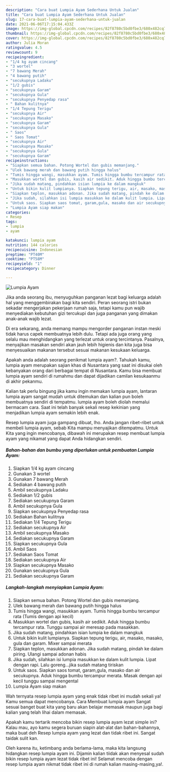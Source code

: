 ```yaml
---
description: "Cara buat Lumpia Ayam Sederhana Untuk Jualan"
title: "Cara buat Lumpia Ayam Sederhana Untuk Jualan"
slug: 17-cara-buat-lumpia-ayam-sederhana-untuk-jualan
date: 2021-06-06T17:15:04.433Z
image: https://img-global.cpcdn.com/recipes/82f8780c5bd0fbe3/680x482cq70/lumpia-ayam-foto-resep-utama.jpg
thumbnail: https://img-global.cpcdn.com/recipes/82f8780c5bd0fbe3/680x482cq70/lumpia-ayam-foto-resep-utama.jpg
cover: https://img-global.cpcdn.com/recipes/82f8780c5bd0fbe3/680x482cq70/lumpia-ayam-foto-resep-utama.jpg
author: Julia Moran
ratingvalue: 4.5
reviewcount: 9
recipeingredient:
- "1/4 kg ayam cincang"
- "3 wortel"
- "7 bawang Merah"
- "4 bawang putih"
- "secukupnya Ladaku"
- "1/2 gubis"
- "secukupnya Garam"
- "secukupnya Gula"
- "secukupnya Penyedap rasa"
- " Bahan kulitnya"
- "1/4 Tepung Terigu"
- "secukupnya Air"
- "secukupnya Masako"
- "secukupnya Garam"
- "secukupnya Gula"
- " Saos"
- " Saos Tomat"
- "secukupnya Air"
- "secukupnya Masako"
- "secukupnya Gula"
- "secukupnya Garam"
recipeinstructions:
- "Siapkan semua bahan. Potong Wortel dan gubis memanjang."
- "Ulek bawang merah dan bawang putih hingga halus"
- "Tumis hingga wangi, masukkan ayam. Tumis hingga bumbu tercampur rata (Tumis dengan api kecil)"
- "Masukkan wortel dan gubis, kasih air sedikit. Aduk hingga bumbu tercampur rata. Tunggu sampai air meresap pada masakkan."
- "Jika sudah matang, pindahkan isian lumpia ke dalam mangkuk"
- "Untuk bikin kulit lumpianya. Siapkan tepung terigu, air, masako, masako, gula dan garam. Mixer sampai merata"
- "Siapkan teplon, masukkan adonan. Jika sudah matang, pindah ke dalam piring. Ulangi sampai adonan habis"
- "Jika sudah, silahkan isi lumpia masukkan ke dalam kulit lumpia. Lipat dengan rapi. Lalu goreng...jika sudah matang tiriskan"
- "Untuk saos. Siapkan saos tomat, garam,gula, masako dan air secukupnya. Aduk hingga bumbu tercampur merata. Masak dengan api kecil tunggu sampai mengental"
- "Lumpia Ayam siap makan"
categories:
- Resep
tags:
- lumpia
- ayam

katakunci: lumpia ayam 
nutrition: 144 calories
recipecuisine: Indonesian
preptime: "PT40M"
cooktime: "PT58M"
recipeyield: "1"
recipecategory: Dinner

---
```



![Lumpia Ayam](https://img-global.cpcdn.com/recipes/82f8780c5bd0fbe3/680x482cq70/lumpia-ayam-foto-resep-utama.jpg)

Jika anda seorang ibu, menyuguhkan panganan lezat bagi keluarga adalah hal yang menggembirakan bagi kita sendiri. Peran seorang istri bukan sekadar mengerjakan pekerjaan rumah saja, tetapi kamu pun wajib menyediakan kebutuhan gizi tercukupi dan juga panganan yang dimakan anak-anak wajib lezat.

Di era  sekarang, anda memang mampu mengorder panganan instan meski tidak harus capek membuatnya lebih dulu. Tetapi ada juga orang yang selalu mau menghidangkan yang terlezat untuk orang tercintanya. Pasalnya, menyajikan masakan sendiri akan jauh lebih higienis dan kita juga bisa menyesuaikan makanan tersebut sesuai makanan kesukaan keluarga. 



Apakah anda adalah seorang penikmat lumpia ayam?. Tahukah kamu, lumpia ayam merupakan sajian khas di Nusantara yang saat ini disukai oleh kebanyakan orang dari berbagai tempat di Nusantara. Kamu bisa membuat lumpia ayam sendiri di rumahmu dan dapat dijadikan camilan kesukaanmu di akhir pekanmu.

Kalian tak perlu bingung jika kamu ingin memakan lumpia ayam, lantaran lumpia ayam sangat mudah untuk ditemukan dan kalian pun boleh membuatnya sendiri di tempatmu. lumpia ayam boleh diolah memalui bermacam cara. Saat ini telah banyak sekali resep kekinian yang menjadikan lumpia ayam semakin lebih enak.

Resep lumpia ayam juga gampang dibuat, lho. Anda jangan ribet-ribet untuk membeli lumpia ayam, sebab Kita mampu menyajikan ditempatmu. Untuk Kita yang ingin mencobanya, dibawah ini merupakan resep membuat lumpia ayam yang nikamat yang dapat Anda hidangkan sendiri.

<!--inarticleads1-->

##### Bahan-bahan dan bumbu yang diperlukan untuk pembuatan Lumpia Ayam:

1. Siapkan 1/4 kg ayam cincang
1. Gunakan 3 wortel
1. Gunakan 7 bawang Merah
1. Sediakan 4 bawang putih
1. Ambil secukupnya Ladaku
1. Sediakan 1/2 gubis
1. Sediakan secukupnya Garam
1. Ambil secukupnya Gula
1. Siapkan secukupnya Penyedap rasa
1. Sediakan  Bahan kulitnya
1. Sediakan 1/4 Tepung Terigu
1. Sediakan secukupnya Air
1. Ambil secukupnya Masako
1. Sediakan secukupnya Garam
1. Siapkan secukupnya Gula
1. Ambil  Saos
1. Sediakan  Saos Tomat
1. Sediakan secukupnya Air
1. Siapkan secukupnya Masako
1. Gunakan secukupnya Gula
1. Sediakan secukupnya Garam




<!--inarticleads2-->

##### Langkah-langkah menyiapkan Lumpia Ayam:

1. Siapkan semua bahan. Potong Wortel dan gubis memanjang.
1. Ulek bawang merah dan bawang putih hingga halus
1. Tumis hingga wangi, masukkan ayam. Tumis hingga bumbu tercampur rata (Tumis dengan api kecil)
1. Masukkan wortel dan gubis, kasih air sedikit. Aduk hingga bumbu tercampur rata. Tunggu sampai air meresap pada masakkan.
1. Jika sudah matang, pindahkan isian lumpia ke dalam mangkuk
1. Untuk bikin kulit lumpianya. Siapkan tepung terigu, air, masako, masako, gula dan garam. Mixer sampai merata
1. Siapkan teplon, masukkan adonan. Jika sudah matang, pindah ke dalam piring. Ulangi sampai adonan habis
1. Jika sudah, silahkan isi lumpia masukkan ke dalam kulit lumpia. Lipat dengan rapi. Lalu goreng...jika sudah matang tiriskan
1. Untuk saos. Siapkan saos tomat, garam,gula, masako dan air secukupnya. Aduk hingga bumbu tercampur merata. Masak dengan api kecil tunggu sampai mengental
1. Lumpia Ayam siap makan




Wah ternyata resep lumpia ayam yang enak tidak ribet ini mudah sekali ya! Kamu semua dapat mencobanya. Cara Membuat lumpia ayam Sangat sesuai banget buat kita yang baru akan belajar memasak maupun juga bagi kalian yang telah lihai dalam memasak.

Apakah kamu tertarik mencoba bikin resep lumpia ayam lezat simple ini? Kalau mau, ayo kamu segera buruan siapin alat-alat dan bahan-bahannya, maka buat deh Resep lumpia ayam yang lezat dan tidak ribet ini. Sangat taidak sulit kan. 

Oleh karena itu, ketimbang anda berlama-lama, maka kita langsung hidangkan resep lumpia ayam ini. Dijamin kalian tiidak akan menyesal sudah bikin resep lumpia ayam lezat tidak ribet ini! Selamat mencoba dengan resep lumpia ayam nikmat tidak ribet ini di rumah kalian masing-masing,ya!.

